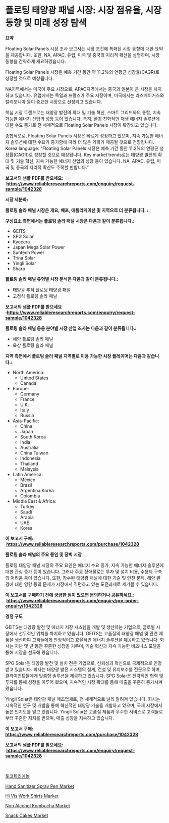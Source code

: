 <p><h1>플로팅 태양광 패널 시장: 시장 점유율, 시장 동향 및 미래 성장 탐색</h1></p><p><strong>요약</strong></p>
<p><p>Floating Solar Panels 시장 조사 보고서는 시장 조건에 특화된 시장 동향에 대한 요약을 제공합니다. 또한, NA, APAC, 유럽, 미국 및 중국의 지리적 확산을 설명하며, 시장 동향을 간략하게 개요하겠습니다.</p><p>Floating Solar Panels 시장은 예측 기간 동안 약 11.2%의 연평균 성장률(CAGR)로 성장할 것으로 예상됩니다.</p><p>NA지역에서는 미국이 주요 시장으로, APAC지역에서는 중국과 일본이 큰 시장을 차지하고 있습니다. 유럽에서는 독일과 프랑스가 주요 시장이며, 미국에서는 라스베이거스와 캘리포니아 등이 중요한 시장으로 선정되고 있습니다.</p><p>핵심 시장 트렌드로는 태양광 발전의 확대 및 기술 혁신, 스마트 그리드와의 통합, 지속 가능한 에너지 산업의 성장 등이 있습니다. 특히, 환경 친화적인 재생 에너지 솔루션에 대한 수요 증가로 전 세계적으로 Floating Solar Panels 시장이 확장되고 있습니다.</p><p>종합적으로, Floating Solar Panels 시장은 빠르게 성장하고 있으며, 지속 가능한 에너지 솔루션에 대한 수요가 증가함에 따라 더 많은 기회가 제공될 것으로 전망됩니다. Korea language: "Floating Solar Panels 시장은 예측 기간 동안 11.2%의 연평균 성장률(CAGR)로 성장할 것으로 예상됩니다. Key market trends로는 태양광 발전의 확대 및 기술 혁신, 지속 가능한 에너지 산업의 성장 등이 있습니다. NA, APAC, 유럽, 미국 및 중국의 지리적 확산도 주목할 만합니다."</p></p>
<p><strong>보고서의 샘플 PDF를 받으세요: &nbsp;<a href="https://www.reliableresearchreports.com/enquiry/request-sample/1042328">https://www.reliableresearchreports.com/enquiry/request-sample/1042328</a></strong></p>
<p><strong>시장 세분화:</strong></p>
<p><strong> 플로팅 솔라 패널 시장은 개요, 배포, 애플리케이션 및 지역으로 더 분류됩니다. :</strong></p>
<p><strong>구성요소 측면에서는 플로팅 솔라 패널 시장은 다음과 같이 분류됩니다.:</strong></p>
<p><ul><li>GEITS</li><li>SPG Solar</li><li>Kyocera</li><li>Japan Mega Solar Power</li><li>Suntech Power</li><li>Trina Solar</li><li>Yingli Solar</li><li>Sharp</li></ul></p>
<p><strong> 플로팅 솔라 패널 유형별 시장 분석은 다음과 같이 분류됩니다.:</strong></p>
<p><ul><li>태양광 추적 플로팅 태양광 패널</li><li>고정식 플로팅 솔라 패널</li></ul></p>
<p><strong>보고서의 샘플 PDF를 받으세요 :<a href="https://www.reliableresearchreports.com/enquiry/request-sample/1042328">https://www.reliableresearchreports.com/enquiry/request-sample/1042328</a></strong></p>
<p><strong> 플로팅 솔라 패널 응용 분야별 시장 산업 조사는 다음과 같이 분류됩니다.:</strong></p>
<p><ul><li>해양 플로팅 솔라 패널</li><li>육상 플로팅 솔라 패널</li></ul></p>
<p><strong>지역 측면에서 플로팅 솔라 패널 지역별로 이용 가능한 시장 플레이어는 다음과 같습니다.:</strong></p>
<p><ul>
    <li>
        North America:
        <ul>
            <li>United States</li>
            <li>Canada</li>
        </ul>
    </li>
    <li>
        Europe:
        <ul>
            <li>Germany</li>
            <li>France</li>
            <li>U.K.</li>
            <li>Italy</li>
            <li>Russia</li>
        </ul>
    </li>
    <li>
        Asia-Pacific:
        <ul>
            <li>China</li>
            <li>Japan</li>
            <li>South Korea</li>
            <li>India</li>
            <li>Australia</li>
            <li>China Taiwan</li>
            <li>Indonesia</li>
            <li>Thailand</li>
            <li>Malaysia</li>
        </ul>
    </li>
    <li>
        Latin America:
        <ul>
            <li>Mexico</li>
            <li>Brazil</li>
            <li>Argentina Korea</li>
            <li>Colombia</li>
        </ul>
    </li>
    <li>
        Middle East & Africa:
        <ul>
            <li>Turkey</li>
            <li>Saudi</li>
            <li>Arabia</li>
            <li>UAE</li>
            <li>Korea</li>
        </ul>
    </li>
    </ul></p>
<p><strong>이 보고서 구매: &nbsp;<a href="https://www.reliableresearchreports.com/purchase/1042328">https://www.reliableresearchreports.com/purchase/1042328</a></strong></p>
<p><strong>플로팅 솔라 패널의 주요 동인 및 장벽 시장</strong></p>
<p><p>플로팅 태양광 패널 시장의 주요 요인은 에너지 수요 증가, 지속 가능한 에너지 솔루션에 대한 관심 증가 등이 있습니다. 그러나 주요 장애물로는 투자 및 설치 비용, 수용체 구축의 어려움 등이 있습니다. 또한, 잠수된 태양광 패널에 대한 기술 및 안전 문제, 해양 환경에 대한 영향 등의 문제가 시장에서 직면하고 있는 도전과제로 제기될 수 있습니다.</p></p>
<p><strong>이 보고서를 구매하기 전에 궁금한 점이 있으면 문의하거나 공유하세요.: &nbsp;<a href="https://www.reliableresearchreports.com/enquiry/pre-order-enquiry/1042328">https://www.reliableresearchreports.com/enquiry/pre-order-enquiry/1042328</a></strong></p>
<p><strong>경쟁 구도</strong></p>
<p><p>GEITS는 태양광 발전 및 에너지 저장 시스템을 개발 및 생산하는 기업으로, 글로벌 시장에서 선두적인 위치를 차지하고 있습니다. GEITS는 고품질의 태양광 패널 및 관련 제품을 생산하여 고객들에게 안정적이고 효율적인 에너지 솔루션을 제공하고 있습니다. 회사는 지난 몇 년 동안 꾸준한 성장을 거두며, 기술 혁신과 지속 가능한 비즈니스 모델을 통해 시장을 선도해 왔습니다.</p><p>SPG Solar은 태양광 발전 및 설치 전문 기업으로, 신뢰성과 혁신으로 국제적으로 인정받고 있습니다. 회사는 태양광 발전 시스템의 설계, 건설 및 유지보수를 전문으로 하며, 클라이언트들에게 맞춤형 솔루션을 제공하고 있습니다. SPG Solar은 전략적인 협력 및 투자를 통해 성장을 이루어 왔으며, 지속적인 시장 확대를 통해 매출을 꾸준히 증가시켜 왔습니다.</p><p>Yingli Solar은 태양광 패널 제조업체로, 전 세계적으로 널리 알려져 있습니다. 회사는 지속적인 연구 및 개발을 통해 혁신적인 태양광 기술을 개발하고 있으며, 국제 시장에서 높은 인지도를 얻고 있습니다. Yingli Solar은 고품질 제품과 우수한 서비스로 고객들로부터 꾸준한 지지를 받으며, 매출 성장을 지속하고 있습니다.</p></p>
<p><strong>이 보고서 구매: &nbsp; <a href="https://www.reliableresearchreports.com/purchase/1042328">https://www.reliableresearchreports.com/purchase/1042328</a></strong></p>
<p><strong>보고서의 샘플 PDF를 받으세요: &nbsp;<a href="https://www.reliableresearchreports.com/enquiry/request-sample/1042328">https://www.reliableresearchreports.com/enquiry/request-sample/1042328</a></strong><strong></strong></p>
<p>&nbsp;</p>
<p><p><a href="https://medium.com/@crumbles67678/%ED%86%A0%EC%BD%94%ED%8A%B8%EB%A6%AC%EC%97%90%EB%86%80-%EC%8B%9C%EC%9E%A5%EC%9D%80-%EC%8B%9C%EC%9E%A5-%EC%A0%90%EC%9C%A0%EC%9C%A8-%EC%8B%9C%EC%9E%A5-%EB%8F%99%ED%96%A5-%EB%B0%8F-%EC%8B%9C%EC%9E%A5-%EC%84%B1%EC%9E%A5%EC%97%90-%EA%B4%80%ED%95%9C-%EC%A0%95%EB%B3%B4%EB%A5%BC-%EC%A0%9C%EA%B3%B5%ED%95%A9%EB%8B%88%EB%8B%A4-fa5f2a244e08">토코트리에놀</a></p><p><a href="https://github.com/joannesouthgate/Market-Research-Report-List-2/blob/main/hand-sanitizer-spray-pen-market.md">Hand Sanitizer Spray Pen Market</a></p><p><a href="https://github.com/sofayahoo2023/Market-Research-Report-List-3/blob/main/hi-vis-work-shirts-market.md">Hi Vis Work Shirts Market</a></p><p><a href="https://issuu.com/reportprime-2/docs/non-alcohol-kombucha-market-size-2030.pptx">Non Alcohol Kombucha Market</a></p><p><a href="https://issuu.com/reportprime-2/docs/snack-cakes-market-size-2030.pptx">Snack Cakes Market</a></p></p>
